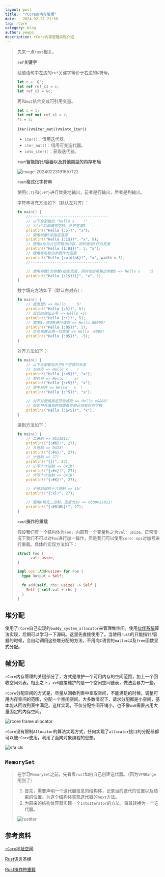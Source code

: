 ```yaml
---
layout: post
title:  "rCore的内存管理"
date:   2024-02-21 21:38
tag: rCore
category: blog
author: yewpo
description: rCore内存管理实现介绍.
---
```

> 先来一点`rust`相关。
>
> **`ref`关键字**
>
> 赋值语句中左边的`ref`关键字等价于右边的`&`符号。
>
> ```rust
> let c = 'Q';
> let ref ref_c1 = c;
> let ref_c2 = &c;
> ```
>
> 再和`mut`结合变成可引用变量。
>
> ```rust
> let c = 1;
> let ref mut ref_c1 = c;
> *c = 2;
> ```
>
> **`iter()`vs`iter_mut()`vs`into_iter()`**
>
> - `iter()`：借用迭代器。
> - `iter_mut()`：借用可变迭代器。
> - `into_iter()`：获取迭代器。
>
> **`rust`智能指针/容器以及其他类型的内存布局**
>
> ![image-20240223191657122](https://raw.githubusercontent.com/YEWPO/yewpoblogonlinePic/main/image-20240223191657122.png)
>
> **`rust`格式化字符串**
>
> 使用`{:?}`和`{:#?}`进行优美地输出，前者是行输出，后者是列输出。
>
> 字符串填充方法如下（默认左对齐）：
>
> ```rust
> fn main() {
>     //-----------------------------------
>     // 以下全部输出 "Hello x    !"
>     // 为"x"后面填充空格，补齐宽度5
>     println!("Hello {:5}!", "x");
>     // 使用参数5来指定宽度
>     println!("Hello {:1$}!", "x", 5);
>     // 使用x作为占位符输出内容，同时使用5作为宽度
>     println!("Hello {1:0$}!", 5, "x");
>     // 使用有名称的参数作为宽度
>     println!("Hello {:width$}!", "x", width = 5);
>     //-----------------------------------
> 
>     // 使用参数5为参数x指定宽度，同时在结尾输出参数5 => Hello x    !5
>     println!("Hello {:1$}!{}", "x", 5);
> }
> ```
>
> 数字填充方法如下（默认右对齐）：
>
> ```rust
> fn main() {
>     // 宽度是5 => Hello     5!
>     println!("Hello {:5}!", 5);
>     // 显式的输出正号 => Hello +5!
>     println!("Hello {:+}!", 5);
>     // 宽度5，使用0进行填充 => Hello 00005!
>     println!("Hello {:05}!", 5);
>     // 负号也要占用一位宽度 => Hello -0005!
>     println!("Hello {:05}!", -5);
> }
> ```
>
> 对齐方法如下：
>
> ```rust
> fn main() {
>     // 以下全部都会补齐5个字符的长度
>     // 左对齐 => Hello x    !
>     println!("Hello {:<5}!", "x");
>     // 右对齐 => Hello     x!
>     println!("Hello {:>5}!", "x");
>     // 居中对齐 => Hello   x  !
>     println!("Hello {:^5}!", "x");
> 
>     // 对齐并使用指定符号填充 => Hello x&&&&!
>     // 指定符号填充的前提条件是必须有对齐字符
>     println!("Hello {:&<5}!", "x");
> }
> ```
>
> 进制方法如下：
>
> ```rust
> fn main() {
>     // 二进制 => 0b11011!
>     println!("{:#b}!", 27);
>     // 八进制 => 0o33!
>     println!("{:#o}!", 27);
>     // 十进制 => 27!
>     println!("{}!", 27);
>     // 小写十六进制 => 0x1b!
>     println!("{:#x}!", 27);
>     // 大写十六进制 => 0x1B!
>     println!("{:#X}!", 27);
> 
>     // 不带前缀的十六进制 => 1b!
>     println!("{:x}!", 27);
> 
>     // 使用0填充二进制，宽度为10 => 0b00011011!
>     println!("{:#010b}!", 27);
> }
> ```
>
> **`rust`操作符重载**
>
> 假设我们有一个结构体为`Foo`，内部有一个变量称之为`val: usize`。正常情况下我们不可以对`Foo`进行加一操作，但是我们可以使用`core::ops`对加号进行重载。具体的实现方法如下：
>
> ```rust
> struct Foo {
>   	val: usize,
> }
> 
> impl ops::Add<usize> for Foo {
>   type Output = Self;
>   
>   fn add(self, rhs: usize) -> Self {
>     Self { self.val + rhs }
>   }
> }
> ```

## 堆分配

使用了`rCore`自己实现的`buddy_system_allocator`来管理堆空间。使用[伙伴系统](https://github.com/rcore-os/buddy_system_allocator)算法实现，后期可以学习一下源码。这里先直接使用了。当使用`rust`的只能指针/容器的时候，会自动调用这些堆分配的方法，不用向`C`语言的`malloc`以及`free`函数显式分配。

## 帧分配

`rCore`内存管理的关键部分了，方式是维护一个可用内存的空间范围，加上一个回收空间列表。相比之下，`xv6`直接维护的是一个空闲空间链表，做法会暴力一些。

`rCore`分配空间的方式是，尽量从回收列表中拿取空间，不能满足的时候，调整可用内存空间的范围，分配一个空闲空间。大多数情况下，请求分配都是小空间，基本能从回收列表中满足。这样实现，不仅分配空间开销小，也不像`xv6`需要占用大量固定的内存空间。

![rcore frame allocator](https://raw.githubusercontent.com/YEWPO/yewpoblogonlinePic/main/rcore%20frame%20allocator.jpg)

`rCore`没有限制`Allocator`的算法实现方式，任何实现了`allocator`接口的分配器都可以被`rCore`使用，利用了面向对象编程的思想。

![sfa cls](https://raw.githubusercontent.com/YEWPO/yewpoblogonlinePic/main/sfa%20cls.jpg)

## `MemorySet`

> 在学习`MemorySet`之前，先看看`rust`如何自己创建迭代器。（因为`VPNRange`用到了）
>
> 1. 首先，需要声明一个迭代器信息的结构体，记录当前迭代的位置以及结束的位置。为这个结构体实现迭代器的`next`方法。
> 2. 为原来的结构体容器实现一个`IntoIterator`的方法，将其转换为一个迭代器。
>
> ![rustiter](https://raw.githubusercontent.com/YEWPO/yewpoblogonlinePic/main/rustiter.jpg)

## 参考资料

[`rCore`地址空间](https://rcore-os.cn/rCore-Tutorial-Book-v3/chapter4/index.html)

[Rust语言圣经](https://course.rs/basic/formatted-output.html)

[Rust操作符重载](https://doc.rust-lang.org/rust-by-example/trait/ops.html)
